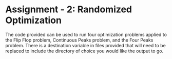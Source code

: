# Assignment - 2: Randomized Optimization

The code provided can be used to run four optimization problems applied to the Flip Flop problem, Continuous Peaks problem, and the Four Peaks problem. There is a destination variable in files provided that will need to be replaced to include the directory of choice you would like the output to go.
